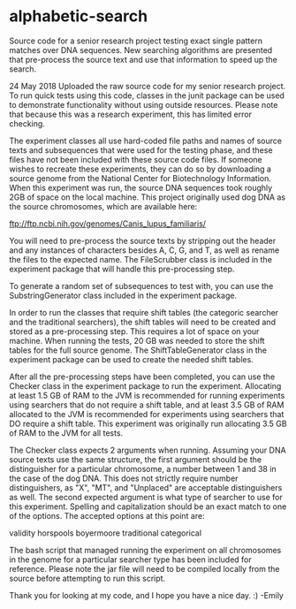 # alphabetic-search
Source code for a senior research project testing exact single pattern matches over DNA sequences.  New searching algorithms are presented that pre-process the source text and use that information to speed up the search.

24 May 2018
Uploaded the raw source code for my senior research project.  To run quick tests using this code, classes in the junit package can be used to demonstrate functionality without using outside resources.  Please note that because this was a research experiment, this has limited error checking.

The experiment classes all use hard-coded file paths and names of source texts and subsequences that were used for the testing phase, and these files have not been included with these source code files.  If someone wishes to recreate these experiments, they can do so by downloading a source genome from the National Center for Biotechnology Information.  When this experiment was run, the source DNA sequences took roughly 2GB of space on the local machine.  This project originally used dog DNA as the source chromosomes, which are available here:

ftp://ftp.ncbi.nih.gov/genomes/Canis_lupus_familiaris/

You will need to pre-process the source texts by stripping out the header and any instances of characters besides A, C, G, and T, as well as rename the files to the expected name.  The FileScrubber class is included in the experiment package that will handle this pre-processing step.

To generate a random set of subsequences to test with, you can use the SubstringGenerator class included in the experiment package.

In order to run the classes that require shift tables (the categoric searcher and the traditional searchers), the shift tables will need to be created and stored as a pre-processing step.  This requires a lot of space on your machine.  When running the tests, 20 GB was needed to store the shift tables for the full source genome.  The ShiftTableGenerator class in the experiment package can be used to create the needed shift tables.

After all the pre-processing steps have been completed, you can use the Checker class in the experiment package to run the experiment.  Allocating at least 1.5 GB of RAM to the JVM is recommended for running experiments using searchers that do not require a shift table, and at least 3.5 GB of RAM allocated to the JVM is recommended for experiments using searchers that DO require a shift table.  This experiment was originally run allocating 3.5 GB of RAM to the JVM for all tests.

The Checker class expects 2 arguments when running.  Assuming your DNA source texts use the same structure, the first argument should be the distinguisher for a particular chromosome, a number between 1 and 38 in the case of the dog DNA.  This does not strictly require number distinguishers, as "X", "MT", and "Unplaced" are acceptable distinguishers as well.  The second expected argument is what type of searcher to use for this experiment.  Spelling and capitalization should be an exact match to one of the options.  The accepted options at this point are:

validity
horspools
boyermoore
traditional
categorical

The bash script that managed running the experiment on all chromosomes in the genome for a particular searcher type has been included for reference.  Please note the jar file will need to be compiled locally from the source before attempting to run this script.

Thank you for looking at my code, and I hope you have a nice day. :)
-Emily